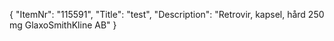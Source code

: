 {
  "ItemNr": "115591",
  "Title": "test",
  "Description": "Retrovir, kapsel, hård 250 mg GlaxoSmithKline AB"
}